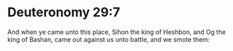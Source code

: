 # Deuteronomy 29:7

And when ye came unto this place, Sihon the king of Heshbon, and Og the king of Bashan, came out against us unto battle, and we smote them: